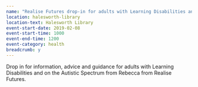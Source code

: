```yaml
---
name: "Realise Futures drop-in for adults with Learning Disabilities and on the Autistic Spectrum"
location: halesworth-library
location-text: Halesworth Library
event-start-date: 2019-02-08
event-start-time: 1000
event-end-time: 1200
event-category: health
breadcrumb: y
---
```


Drop in for information, advice and guidance for adults with Learning Disabilities and on the Autistic Spectrum from Rebecca from Realise Futures.
